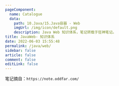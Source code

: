 ```yaml
---
pageComponent: 
  name: Catalogue
  data: 
    path: 10.Java/15.Java容器 - Web
    imgUrl: /img/icon/default.png
    description: Java Web 知识体系，笔记转载于狂神笔记。
title: JavaWeb- 知识体系
date: 2022-06-03 15:55:48
permalink: /java/web/
sidebar: false
article: false
comment: false
editLink: false
---
```


笔记摘自：`https://note.oddfar.com/`